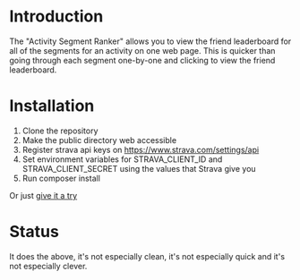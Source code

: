 # Introduction
The "Activity Segment Ranker" allows you to view the friend leaderboard for all of the segments for an activity on one web page. This is quicker than going through each segment one-by-one and clicking to view the friend leaderboard.

# Installation
 1. Clone the repository
 2. Make the public directory web accessible
 3. Register strava api keys on https://www.strava.com/settings/api
 4. Set environment variables for STRAVA_CLIENT_ID and STRAVA_CLIENT_SECRET using the values that Strava give you
 6. Run composer install


Or just [give it a try](https://strats.deansas.org/)

# Status
It does the above, it's not especially clean, it's not especially quick and it's not especially clever.
